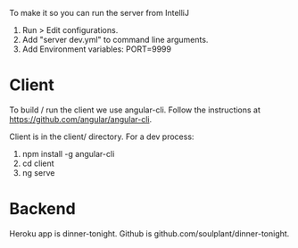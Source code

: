 To make it so you can run the server from IntelliJ

1. Run > Edit configurations.
2. Add "server dev.yml" to command line arguments.
3. Add Environment variables: PORT=9999


# Client

To build / run the client we use angular-cli. Follow the instructions at https://github.com/angular/angular-cli.

Client is in the client/ directory. For a dev process:

1. npm install -g angular-cli
1. cd client
1. ng serve

# Backend

Heroku app is dinner-tonight.
Github is github.com/soulplant/dinner-tonight.

